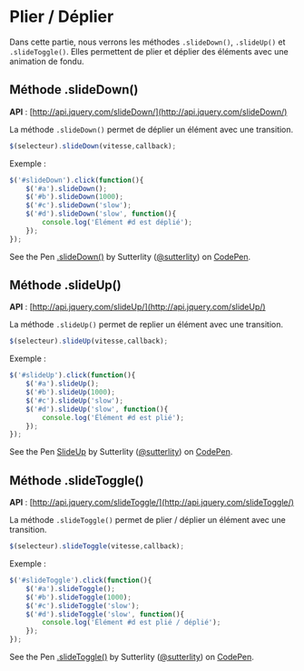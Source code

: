 # Plier / Déplier

Dans cette partie, nous verrons les méthodes `.slideDown()`, `.slideUp()` et `.slideToggle()`. Elles permettent de plier et déplier des éléments avec une animation de fondu.

## Méthode .slideDown()

**API** : [http://api.jquery.com/slideDown/](http://api.jquery.com/slideDown/)

La méthode `.slideDown()` permet de déplier un élément avec une transition.

```js
$(selecteur).slideDown(vitesse,callback);
```

Exemple :

```js
$('#slideDown').click(function(){
    $('#a').slideDown();
    $('#b').slideDown(1000);
    $('#c').slideDown('slow');
    $('#d').slideDown('slow', function(){
        console.log('Élément #d est déplié');
    });
});
```

<p data-height="180" data-theme-id="7816" data-slug-hash="jCkdJ" data-default-tab="result" class='codepen'>See the Pen <a href='http://codepen.io/sutterlity/pen/jCkdJ/'>.slideDown()</a> by Sutterlity (<a href='http://codepen.io/sutterlity'>@sutterlity</a>) on <a href='http://codepen.io'>CodePen</a>.</p>

## Méthode .slideUp()

**API** : [http://api.jquery.com/slideUp/](http://api.jquery.com/slideUp/)

La méthode `.slideUp()` permet de replier un élément avec une transition.

```js
$(selecteur).slideUp(vitesse,callback);
```

Exemple :

```js
$('#slideUp').click(function(){
    $('#a').slideUp();
    $('#b').slideUp(1000);
    $('#c').slideUp('slow');
    $('#d').slideUp('slow', function(){
        console.log('Élément #d est plié');
    });
});
```
<p data-height="180" data-theme-id="7816" data-slug-hash="yBCDA" data-default-tab="result" class='codepen'>See the Pen <a href='http://codepen.io/sutterlity/pen/yBCDA/'>SlideUp</a> by Sutterlity (<a href='http://codepen.io/sutterlity'>@sutterlity</a>) on <a href='http://codepen.io'>CodePen</a>.</p>


## Méthode .slideToggle()

**API** : [http://api.jquery.com/slideToggle/](http://api.jquery.com/slideToggle/)

La méthode `.slideToggle()` permet de plier / déplier un élément avec une transition.

```js
$(selecteur).slideToggle(vitesse,callback);
```

Exemple :

```js
$('#slideToggle').click(function(){
    $('#a').slideToggle();
    $('#b').slideToggle(1000);
    $('#c').slideToggle('slow');
    $('#d').slideToggle('slow', function(){
        console.log('Élément #d est plié / déplié');
    });
});
```

<p data-height="180" data-theme-id="7816" data-slug-hash="pCDuH" data-default-tab="result" class='codepen'>See the Pen <a href='http://codepen.io/sutterlity/pen/pCDuH/'>.slideToggle()</a> by Sutterlity (<a href='http://codepen.io/sutterlity'>@sutterlity</a>) on <a href='http://codepen.io'>CodePen</a>.</p>

<script async src="//codepen.io/assets/embed/ei.js"></script>
